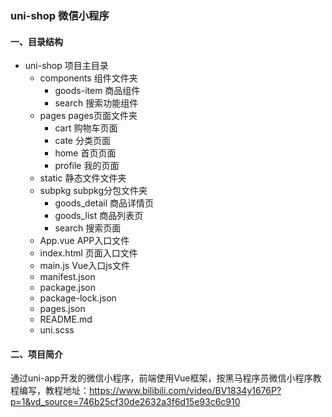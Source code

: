 ### uni-shop 微信小程序

#### 一、目录结构

- uni-shop								项目主目录
  - components 				 组件文件夹
    - goods-item			 商品组件
    - search                     搜索功能组件
  - pages                              pages页面文件夹
    - cart                          购物车页面
    - cate                         分类页面
    - home                      首页页面
    - profile                     我的页面
  - static                               静态文件文件夹
  - subpkg                            subpkg分包文件夹
    - goods_detail           商品详情页
    - goods_list               商品列表页
    - search                     搜索页面
  - App.vue                          APP入口文件
  - index.html                      页面入口文件
  - main.js                            Vue入口js文件
  - manifest.json
  - package.json
  - package-lock.json
  - pages.json
  - README.md
  - uni.scss

#### 二、项目简介

通过uni-app开发的微信小程序，前端使用Vue框架，按黑马程序员微信小程序教程编写，教程地址：https://www.bilibili.com/video/BV1834y1676P?p=1&vd_source=746b25cf30de2632a3f6d15e93c6c910